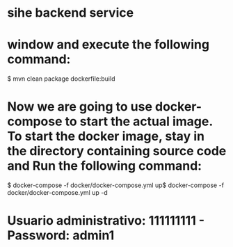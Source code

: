 # sihe backend service

# window and execute the following command:
$ mvn clean package dockerfile:build

# Now we are going to use docker-compose to start the actual image.  To start the docker image, stay in the directory containing source code and  Run the following command: 
$ docker-compose -f docker/docker-compose.yml up$ docker-compose -f docker/docker-compose.yml up -d

# Usuario administrativo: 111111111 - Password: admin1